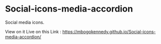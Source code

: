 # Social-icons-media-accordion
Social media icons.

View on it Live on this Link : https://mbogokennedy.github.io/Social-icons-media-accordion/
